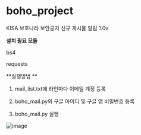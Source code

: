 # boho_project
KISA 보호나라 보안공지 신규 게시물 알림 1.0v

**설치 필요 모듈**

bs4

requests



**실행방법 **

1. mail_list.txt에 라인마다 이메일 계정 등록

2. boho_mail.py의 구글 아이디 및 구글 앱 비밀번호 등록

3. boho_mail.py 실행


![image](https://user-images.githubusercontent.com/29951014/174719982-0c13a25e-7cf3-4f31-bfe9-4d84e9629809.png)
